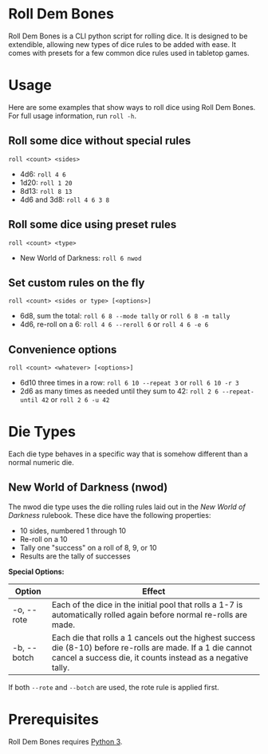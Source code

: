# Roll Dem Bones

Roll Dem Bones is a CLI python script for rolling dice. It is designed to be extendible, allowing new types of dice rules to be added with ease. It comes with presets for a few common dice rules used in tabletop games.

# Usage

Here are some examples that show ways to roll dice using Roll Dem Bones. For full usage information, run `roll -h`.

## Roll some dice without special rules

`roll <count> <sides>`

* 4d6: `roll 4 6`
* 1d20: `roll 1 20`
* 8d13: `roll 8 13`
* 4d6 and 3d8: `roll 4 6 3 8`

## Roll some dice using preset rules

`roll <count> <type>`

* New World of Darkness: `roll 6 nwod`

## Set custom rules on the fly

`roll <count> <sides or type> [<options>]`

* 6d8, sum the total: `roll 6 8 --mode tally` or `roll 6 8 -m tally`
* 4d6, re-roll on a 6: `roll 4 6 --reroll 6` or `roll 4 6 -e 6`

## Convenience options

`roll <count> <whatever> [<options>]`

* 6d10 three times in a row: `roll 6 10 --repeat 3` or `roll 6 10 -r 3`
* 2d6 as many times as needed until they sum to 42: `roll 2 6 --repeat-until 42` or `roll 2 6 -u 42`

# Die Types

Each die type behaves in a specific way that is somehow different than a normal numeric die.

## New World of Darkness (nwod)

The nwod die type uses the die rolling rules laid out in the *New World of Darkness* rulebook. These dice have the following properties:

* 10 sides, numbered 1 through 10
* Re-roll on a 10
* Tally one "success" on a roll of 8, 9, or 10
* Results are the tally of successes

**Special Options:**

| Option | Effect |
|--------|---------|
| -o, --rote | Each of the dice in the initial pool that rolls a 1-7 is automatically rolled again before normal re-rolls are made. |
| -b, --botch | Each die that rolls a 1 cancels out the highest success die (8-10) before re-rolls are made. If a 1 die cannot cancel a success die, it counts instead as a negative tally. |

If both `--rote` and `--botch` are used, the rote rule is applied first.

# Prerequisites

Roll Dem Bones requires [Python 3](https://www.python.org/).